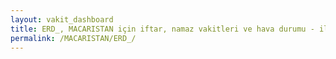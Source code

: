 ```yaml
---
layout: vakit_dashboard
title: ERD_, MACARISTAN için iftar, namaz vakitleri ve hava durumu - ilçe/eyalet seç
permalink: /MACARISTAN/ERD_/
---
```


<script type="text/javascript">
  var GLOBAL_COUNTRY = 'MACARISTAN';
  var GLOBAL_CITY = 'ERD_';
  var GLOBAL_STATE = '';
  var lat = 72;
  var lon = 21;
</script>
